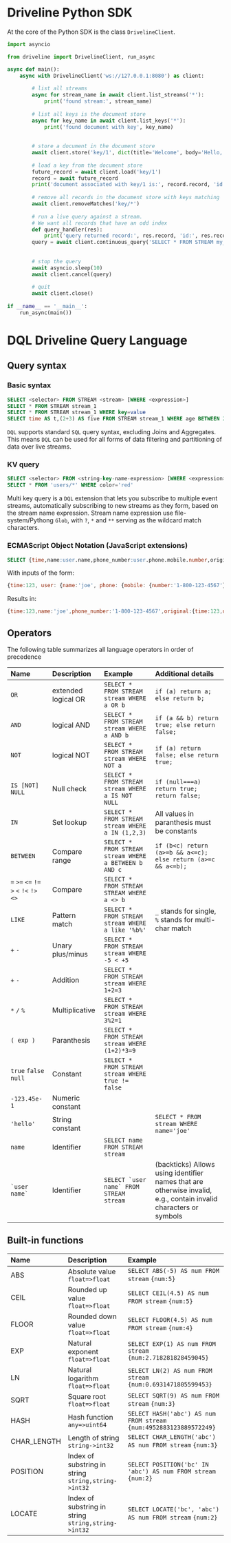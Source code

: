 # Driveline Python SDK


At the core of the Python SDK is the class `DrivelineClient`.

```python
import asyncio

from driveline import DrivelineClient, run_async

async def main():
    async with DrivelineClient('ws://127.0.0.1:8080') as client:
    
        # list all streams
        async for stream_name in await client.list_streams('*'):
            print('found stream:', stream_name)
            
        # list all keys is the document store
        async for key_name in await client.list_keys('*'):
            print('found document with key', key_name)
            
            
        # store a document in the document store
        await client.store('key/1', dict(title='Welcome', body='Hello, world!'))
        
        # load a key from the document store
        future_record = await client.load('key/1')
        record = await future_record
        print('document associated with key/1 is:', record.record, 'id:', record.record_id)
            
        # remove all records in the document store with keys matching 'key/...'
        await client.removeMatches('key/*')
        
        # run a live query against a stream. 
        # We want all records that have an odd index
        def query_handler(res):
            print('query returned record:', res.record, 'id:', res.record_id)
        query = await client.continuous_query('SELECT * FROM STREAM my_stream where index % 1 == 1', query_handler)
        
        
        # stop the query
        await asyncio.sleep(10)
        await client.cancel(query)
        
        # quit
        await client.close()
        
if __name__ == '__main__':
    run_async(main())
```


# DQL Driveline Query Language

## Query syntax

### Basic syntax

```sql
SELECT <selector> FROM STREAM <stream> [WHERE <expression>]
SELECT * FROM STREAM stream_1
SELECT * FROM STREAM stream_1 WHERE key=value
SELECT time AS t,(2+3) AS five FROM STREAM stream_1 WHERE age BETWEEN 21 AND 25 OR name LIKE 'Joe%'
```

`DQL` supports standard `SQL` query syntax, excluding Joins and
Aggregates. This means `DQL` can be used for all forms of data filtering
and partitioning of data over live streams.

### KV query

```sql
SELECT <selector> FROM <string-key-name-expression> [WHERE <expression>]
SELECT * FROM 'users/*' WHERE color='red'
```

Multi key query is a `DQL` extension that lets you subscribe to multiple
event streams, automatically subscribing to new streams as they form,
based on the stream name expression. Stream name expression use file-system/Pythong `Glob`,
with `?`, `*` and `**` serving as the wildcard match characters.

### ECMAScript Object Notation (JavaScript extensions)

```sql
SELECT {time,name:user.name,phone_number:user.phone.mobile.number,original:{...*}} FROM stream
```

With inputs of the form:

```javascript
{time:123, user: {name:'joe', phone: {mobile: {number:'1-800-123-4567'}}}}
```

Results in:

```javascript
{time:123,name:'joe',phone_number:'1-800-123-4567',original:{time:123,user:phone:{...}}}
```

## Operators

The following table summarizes all language operators in order of
precedence

| Name                                      | Description         | Example                                               | Additional details                                                                                                |
|:------------------------------------------|:--------------------|:------------------------------------------------------|:------------------------------------------------------------------------------------------------------------------|
| `OR`                                      | extended logical OR | `SELECT * FROM STREAM stream WHERE a OR b`            | `if (a) return a; else return b;`                                                                                 |
| `AND`                                     | logical AND         | `SELECT * FROM STREAM stream WHERE a AND b`           | `if (a && b) return true; else return false;`                                                                     |
| `NOT`                                     | logical NOT         | `SELECT * FROM STREAM stream WHERE NOT a`             | `if (a) return false; else return true;`                                                                          |
| `IS [NOT] NULL`                           | Null check          | `SELECT * FROM STREAM stream WHERE a IS NOT NULL`     | `if (null===a) return true; return false;`                                                                        |
| `IN`                                      | Set lookup          | `SELECT * FROM STREAM stream WHERE a IN (1,2,3)`      | All values in paranthesis must be constants                                                                       |
| `BETWEEN`                                 | Compare range       | `SELECT * FROM STREAM stream WHERE a BETWEEN b AND c` | `if (b<c) return (a>=b && a<=c); else return (a>=c && a<=b);`                                                     |
| `=` `>=` `<=` `!=` `>` `<` `!<` `!>` `<>` | Compare             | `SELECT * FROM STREAM STREAM WHERE a <> b`            |                                                                                                                   |
| `LIKE`                                    | Pattern match       | `SELECT * FROM STREAM stream WHERE a like '%b%'`      | `_` stands for single, `%` stands for multi-char match                                                            |
| `+` `-`                                   | Unary plus/minus    | `SELECT * FROM STREAM stream WHERE -5 < +5`           |                                                                                                                   |
| `+` `-`                                   | Addition            | `SELECT * FROM STREAM stream WHERE 1+2=3`             |                                                                                                                   |
| `*` `/` `%`                               | Multiplicative      | `SELECT * FROM STREAM stream WHERE 3%2=1`             |                                                                                                                   |
| `( exp )`                                 | Paranthesis         | `SELECT * FROM STREAM stream WHERE (1+2)*3=9`         |                                                                                                                   |
| `true` `false` `null`                     | Constant            | `SELECT * FROM STREAM stream WHERE true != false`     |                                                                                                                   |
| `-123.45e-1`                              | Numeric constant    |                                                       |                                                                                                                   |
| `'hello'`                                 | String constant     |                                                       | `SELECT * FROM stream WHERE name='joe'`                                                                           |
| `name`                                    | Identifier          | `SELECT name FROM STREAM stream`                      |                                                                                                                   |
| `` `user name` ``                         | Identifier          | ``SELECT `user name` FROM STREAM stream``             | (backticks) Allows using identifier names that are otherwise invalid, e.g., contain invalid characters or symbols |


## Built-in functions

| Name        | Description                                         | Example                                                             |
|:------------|:----------------------------------------------------|:--------------------------------------------------------------------|
| ABS         | Absolute value `float=>float`                       | `SELECT ABS(-5) AS num FROM stream` `{num:5}`                       |
| CEIL        | Rounded up value `float=>float`                     | `SELECT CEIL(4.5) AS num FROM stream` `{num:5}`                     |
| FLOOR       | Rounded down value `float=>float`                   | `SELECT FLOOR(4.5) AS num FROM stream` `{num:4}`                    |
| EXP         | Natural exponent `float=>float`                     | `SELECT EXP(1) AS num FROM stream` `{num:2.718281828459045}`        |
| LN          | Natural logarithm `float=>float`                    | `SELECT LN(2) AS num FROM stream` `{num:0.6931471805599453}`        |
| SQRT        | Square root `float=>float`                          | `SELECT SQRT(9) AS num FROM stream` `{num:3}`                       |
| HASH        | Hash function `any=>uint64`                         | `SELECT HASH('abc') AS num FROM stream` `{num:4952883123889572249}` |
| CHAR_LENGTH | Length of string `string->int32`                    | `SELECT CHAR_LENGTH('abc') AS num FROM stream` `{num:3}`            |
| POSITION    | Index of substring in string `string,string->int32` | `SELECT POSITION('bc' IN 'abc') AS num FROM stream` `{num:2}`       |
| LOCATE      | Index of substring in string `string,string->int32` | `SELECT LOCATE('bc', 'abc') AS num FROM stream` `{num:2}`           |

